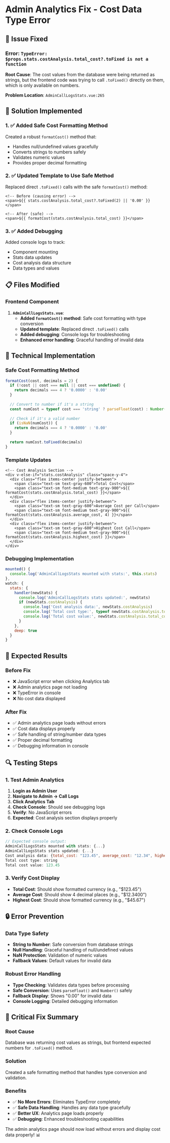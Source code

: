 # Admin Analytics Fix - Cost Data Type Error

## 🚨 **Issue Fixed**

### **Error**: `TypeError: $props.stats.costAnalysis.total_cost?.toFixed is not a function`

**Root Cause**: The cost values from the database were being returned as strings, but the frontend code was trying to call `.toFixed()` directly on them, which is only available on numbers.

**Problem Location**: `AdminCallLogsStats.vue:265`

## 🔧 **Solution Implemented**

### **1. ✅ Added Safe Cost Formatting Method**
Created a robust `formatCost()` method that:
- Handles null/undefined values gracefully
- Converts strings to numbers safely
- Validates numeric values
- Provides proper decimal formatting

### **2. ✅ Updated Template to Use Safe Method**
Replaced direct `.toFixed()` calls with the safe `formatCost()` method:
```vue
<!-- Before (causing error) -->
<span>${{ stats.costAnalysis.total_cost?.toFixed(2) || '0.00' }}</span>

<!-- After (safe) -->
<span>${{ formatCost(stats.costAnalysis.total_cost) }}</span>
```

### **3. ✅ Added Debugging**
Added console logs to track:
- Component mounting
- Stats data updates
- Cost analysis data structure
- Data types and values

## 📋 **Files Modified**

### **Frontend Component**
1. **`AdminCallLogsStats.vue`**:
   - **Added `formatCost()` method**: Safe cost formatting with type conversion
   - **Updated template**: Replaced direct `.toFixed()` calls
   - **Added debugging**: Console logs for troubleshooting
   - **Enhanced error handling**: Graceful handling of invalid data

## 🔧 **Technical Implementation**

### **Safe Cost Formatting Method**
```javascript
formatCost(cost, decimals = 2) {
  if (!cost || cost === null || cost === undefined) {
    return decimals === 4 ? '0.0000' : '0.00'
  }
  
  // Convert to number if it's a string
  const numCost = typeof cost === 'string' ? parseFloat(cost) : Number(cost)
  
  // Check if it's a valid number
  if (isNaN(numCost)) {
    return decimals === 4 ? '0.0000' : '0.00'
  }
  
  return numCost.toFixed(decimals)
}
```

### **Template Updates**
```vue
<!-- Cost Analysis Section -->
<div v-else-if="stats.costAnalysis" class="space-y-4">
  <div class="flex items-center justify-between">
    <span class="text-sm text-gray-600">Total Cost</span>
    <span class="text-sm font-medium text-gray-900">${{ formatCost(stats.costAnalysis.total_cost) }}</span>
  </div>
  <div class="flex items-center justify-between">
    <span class="text-sm text-gray-600">Average Cost per Call</span>
    <span class="text-sm font-medium text-gray-900">${{ formatCost(stats.costAnalysis.average_cost, 4) }}</span>
  </div>
  <div class="flex items-center justify-between">
    <span class="text-sm text-gray-600">Highest Cost Call</span>
    <span class="text-sm font-medium text-gray-900">${{ formatCost(stats.costAnalysis.highest_cost) }}</span>
  </div>
</div>
```

### **Debugging Implementation**
```javascript
mounted() {
  console.log('AdminCallLogsStats mounted with stats:', this.stats)
},
watch: {
  stats: {
    handler(newStats) {
      console.log('AdminCallLogsStats stats updated:', newStats)
      if (newStats.costAnalysis) {
        console.log('Cost analysis data:', newStats.costAnalysis)
        console.log('Total cost type:', typeof newStats.costAnalysis.total_cost)
        console.log('Total cost value:', newStats.costAnalysis.total_cost)
      }
    },
    deep: true
  }
}
```

## 🎯 **Expected Results**

### **Before Fix**
- ❌ JavaScript error when clicking Analytics tab
- ❌ Admin analytics page not loading
- ❌ TypeError in console
- ❌ No cost data displayed

### **After Fix**
- ✅ Admin analytics page loads without errors
- ✅ Cost data displays properly
- ✅ Safe handling of string/number data types
- ✅ Proper decimal formatting
- ✅ Debugging information in console

## 🔍 **Testing Steps**

### **1. Test Admin Analytics**
1. **Login as Admin User**
2. **Navigate to Admin → Call Logs**
3. **Click Analytics Tab**
4. **Check Console**: Should see debugging logs
5. **Verify**: No JavaScript errors
6. **Expected**: Cost analysis section displays properly

### **2. Check Console Logs**
```javascript
// Expected console output:
AdminCallLogsStats mounted with stats: {...}
AdminCallLogsStats stats updated: {...}
Cost analysis data: {total_cost: "123.45", average_cost: "12.34", highest_cost: "45.67"}
Total cost type: string
Total cost value: 123.45
```

### **3. Verify Cost Display**
- **Total Cost**: Should show formatted currency (e.g., "$123.45")
- **Average Cost**: Should show 4 decimal places (e.g., "$12.3400")
- **Highest Cost**: Should show formatted currency (e.g., "$45.67")

## 🔒 **Error Prevention**

### **Data Type Safety**
- **String to Number**: Safe conversion from database strings
- **Null Handling**: Graceful handling of null/undefined values
- **NaN Protection**: Validation of numeric values
- **Fallback Values**: Default values for invalid data

### **Robust Error Handling**
- **Type Checking**: Validates data types before processing
- **Safe Conversion**: Uses `parseFloat()` and `Number()` safely
- **Fallback Display**: Shows "0.00" for invalid data
- **Console Logging**: Detailed debugging information

## 🚨 **Critical Fix Summary**

### **Root Cause**
Database was returning cost values as strings, but frontend expected numbers for `.toFixed()` method.

### **Solution**
Created a safe formatting method that handles type conversion and validation.

### **Benefits**
- ✅ **No More Errors**: Eliminates TypeError completely
- ✅ **Safe Data Handling**: Handles any data type gracefully
- ✅ **Better UX**: Analytics page loads properly
- ✅ **Debugging**: Enhanced troubleshooting capabilities

The admin analytics page should now load without errors and display cost data properly! 📊 